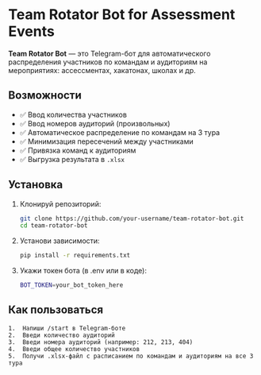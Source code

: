 # Team Rotator Bot for Assessment Events

**Team Rotator Bot** — это Telegram-бот для автоматического распределения участников по командам и аудиториям на мероприятиях: ассессментах, хакатонах, школах и др.

## Возможности

- ✅ Ввод количества участников
- ✅ Ввод номеров аудиторий (произвольных)
- ✅ Автоматическое распределение по командам на 3 тура
- ✅ Минимизация пересечений между участниками
- ✅ Привязка команд к аудиториям
- ✅ Выгрузка результата в `.xlsx`

## Установка

1. Клонируй репозиторий:

   ```bash
   git clone https://github.com/your-username/team-rotator-bot.git
   cd team-rotator-bot
   
2. Установи зависимости:
   
   ```bash
   pip install -r requirements.txt
   
3.	Укажи токен бота (в .env или в коде):
      ```bash
      BOT_TOKEN=your_bot_token_here
      
## Как пользоваться
	1.	Напиши /start в Telegram-боте
	2.	Введи количество аудиторий
	3.	Введи номера аудиторий (например: 212, 213, 404)
	4.	Введи общее количество участников
	5.	Получи .xlsx-файл с расписанием по командам и аудиториям на все 3 тура
